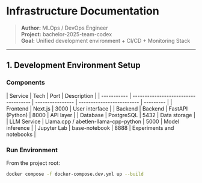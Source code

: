 # Infrastructure Documentation

> **Author:** MLOps / DevOps Engineer  
> **Project:** bachelor-2025-team-codex  
> **Goal:** Unified development environment + CI/CD + Monitoring Stack

---

## 1. Development Environment Setup

### Components

| Service     | Tech                                 | Port             | Description               |
| ----------- | ------------------------------------ | ---------------- | ------------------------- | --------- |
| Frontend    | Next.js                              | 3000             | User interface            |
| Backend     | Backend                              | FastAPI (Python) | 8000                      | API layer |
| Database    | PostgreSQL                           | 5432             | Data storage              |
| LLM Service | Llama.cpp / abetlen-llama-cpp-python | 5000             | Model inference           |
| Jupyter Lab | base-notebook                        | 8888             | Experiments and notebooks |

### Run Environment

From the project root:

```bash
docker compose -f docker-compose.dev.yml up --build
```
